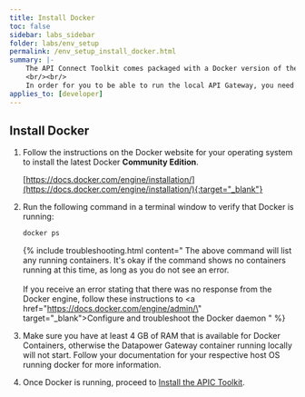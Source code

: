 ```yaml
---
title: Install Docker
toc: false
sidebar: labs_sidebar
folder: labs/env_setup
permalink: /env_setup_install_docker.html
summary: |-
    The API Connect Toolkit comes packaged with a Docker version of the API Gateway (DataPower) for testing full-featured policies locally on your workstation.
    <br/><br/>
    In order for you to be able to run the local API Gateway, you need to install Docker and make sure it's running.
applies_to: [developer]
---
```


## Install Docker

1.  Follow the instructions on the Docker website for your operating system to install the latest Docker **Community Edition**.

    [https://docs.docker.com/engine/installation/](https://docs.docker.com/engine/installation/){:target="_blank"}
    
1.  Run the following command in a terminal window to verify that Docker is running:

    ```bash
    docker ps
    ```
    
    {% include troubleshooting.html content="
        The above command will list any running containers. It's okay if the command shows no containers running at this time, as long as you do not see an error.
        <br/><br/>
        If you receive an error stating that there was no response from the Docker engine, follow these instructions to <a href=\"https://docs.docker.com/engine/admin/\" target=\"_blank\">Configure and troubleshoot the Docker daemon</a>
    " %}
1.  Make sure you have at least 4 GB of RAM that is available for Docker Containers, otherwise the Datapower Gateway container running locally will not start.  Follow your documentation for your respective host OS running docker for more information.
    
1.  Once Docker is running, proceed to [Install the APIC Toolkit](env_setup_install_apic_toolkit.html).